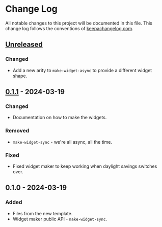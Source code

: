 # Change Log
All notable changes to this project will be documented in this file. This change log follows the conventions of [keepachangelog.com](http://keepachangelog.com/).

## [Unreleased]
### Changed
- Add a new arity to `make-widget-async` to provide a different widget shape.

## [0.1.1] - 2024-03-19
### Changed
- Documentation on how to make the widgets.

### Removed
- `make-widget-sync` - we're all async, all the time.

### Fixed
- Fixed widget maker to keep working when daylight savings switches over.

## 0.1.0 - 2024-03-19
### Added
- Files from the new template.
- Widget maker public API - `make-widget-sync`.

[Unreleased]: https://sourcehost.site/your-name/clojure-async/compare/0.1.1...HEAD
[0.1.1]: https://sourcehost.site/your-name/clojure-async/compare/0.1.0...0.1.1
